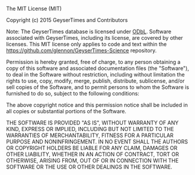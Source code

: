 The MIT License (MIT)

Copyright (c) 2015 GeyserTimes and Contributors  <p />

Note: The GeyserTimes database is licensed under [ODbL](http://opendatacommons.org/licenses/odbl/summary/). Software associated with GeyserTimes, including its license, are covered by other licenses. This MIT license only applies to code and text within the https://github.com/glennon/GeyserTimes-Science repository.

<p />

Permission is hereby granted, free of charge, to any person obtaining a copy
of this software and associated documentation files (the "Software"), to deal
in the Software without restriction, including without limitation the rights
to use, copy, modify, merge, publish, distribute, sublicense, and/or sell
copies of the Software, and to permit persons to whom the Software is
furnished to do so, subject to the following conditions:

The above copyright notice and this permission notice shall be included in all
copies or substantial portions of the Software.

THE SOFTWARE IS PROVIDED "AS IS", WITHOUT WARRANTY OF ANY KIND, EXPRESS OR
IMPLIED, INCLUDING BUT NOT LIMITED TO THE WARRANTIES OF MERCHANTABILITY,
FITNESS FOR A PARTICULAR PURPOSE AND NONINFRINGEMENT. IN NO EVENT SHALL THE
AUTHORS OR COPYRIGHT HOLDERS BE LIABLE FOR ANY CLAIM, DAMAGES OR OTHER
LIABILITY, WHETHER IN AN ACTION OF CONTRACT, TORT OR OTHERWISE, ARISING FROM,
OUT OF OR IN CONNECTION WITH THE SOFTWARE OR THE USE OR OTHER DEALINGS IN THE
SOFTWARE.



